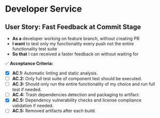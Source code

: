 # Developer Service

## **User Story: Fast Feedback at Commit Stage**

* **As a** developer working on feature branch, without creating PR
* **I want** to test only my functionality every push not the entire functionality test suite
* **So that** I can received a faster feedback on without waiting for 

✅ **Acceptance Criteria:**

- [X] **AC.1:** Automatic linting and static analysis.
- [ ] **AC.2:** Only full test suite of component test should be executed.
- [ ] **AC.3:** Should only run the entire functionality of my choice and run full test if needed.
- [ ] **AC.4:** Trash dependencies detection and packaging to artifact.
- [X] **AC.5:** Dependency vulnerability checks and license compliance validation if needed.
- [ ] **AC.5:** Removed artifacts after each build.